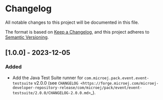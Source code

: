 # Changelog

All notable changes to this project will be documented in this file.

The format is based on [Keep a Changelog](https://keepachangelog.com/en/1.0.0/),
and this project adheres to [Semantic Versioning](https://semver.org/spec/v2.0.0.html).

## [1.0.0] - 2023-12-05

### Added

- Add the Java Test Suite runner for ``com.microej.pack.event.event-testsuite`` v2.0.0 (see `CHANGELOG <https://forge.microej.com/microej-developer-repository-release/com/microej/pack/event/event-testsuite/2.0.0/CHANGELOG-2.0.0.md>`_).
